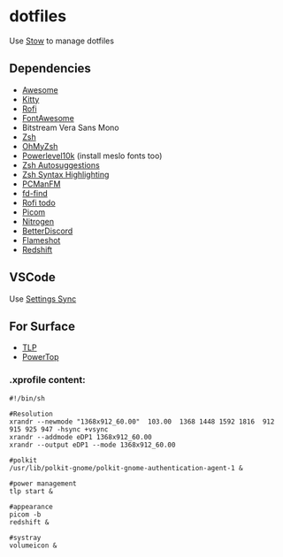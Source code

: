 # dotfiles

Use [Stow](https://www.gnu.org/software/stow/#navigation) to manage dotfiles


## Dependencies

* [Awesome](https://github.com/awesomeWM/awesome)
* [Kitty](https://github.com/kovidgoyal/kitty)
* [Rofi](https://github.com/davatorium/rofi)
* [FontAwesome](https://github.com/FortAwesome/Font-Awesome)
* Bitstream Vera Sans Mono
* [Zsh](https://www.zsh.org/)
* [OhMyZsh](https://github.com/ohmyzsh/ohmyzsh)
* [Powerlevel10k](https://github.com/romkatv/powerlevel10k) (install meslo fonts too)
* [Zsh Autosuggestions](https://github.com/zsh-users/zsh-autosuggestions)
* [Zsh Syntax Highlighting](https://github.com/zsh-users/zsh-syntax-highlighting)
* [PCManFM](https://github.com/lxde/pcmanfm)
* [fd-find](https://github.com/sharkdp/fd)
* [Rofi todo](https://github.com/claudiodangelis/rofi-todo)
* [Picom](https://github.com/yshui/picom)
* [Nitrogen](https://github.com/l3ib/nitrogen)
* [BetterDiscord](https://betterdiscord.app/)
* [Flameshot](https://github.com/flameshot-org/flameshot)
* [Redshift](https://github.com/jonls/redshift)


## VSCode
 Use [Settings Sync](https://marketplace.visualstudio.com/items?itemName=Shan.code-settings-sync)


## For Surface

* [TLP](https://linrunner.de/tlp/)
* [PowerTop](https://github.com/fenrus75/powertop)

### .xprofile content:
```
#!/bin/sh

#Resolution
xrandr --newmode "1368x912_60.00"  103.00  1368 1448 1592 1816  912 915 925 947 -hsync +vsync
xrandr --addmode eDP1 1368x912_60.00
xrandr --output eDP1 --mode 1368x912_60.00

#polkit
/usr/lib/polkit-gnome/polkit-gnome-authentication-agent-1 &

#power management
tlp start &

#appearance
picom -b
redshift &

#systray
volumeicon &
```


